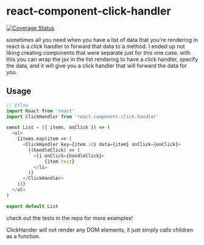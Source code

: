 react-component-click-handler
=====================

[![Coverage Status](https://coveralls.io/repos/github/kellyrmilligan/react-component-click-handler/badge.svg?branch=master)](https://coveralls.io/github/kellyrmilligan/rreact-component-click-handler?branch=master)


sometimes all you need when you have a list of data that you're rendering in react is a click handler to forward that data to a method. I ended up not liking creating components that were separate just for this one case. with this you can wrap the jsx in the list rendering to have a click handler, specify the data, and it will give you a click handler that will forward the data for you.


## Usage
```js
// @flow
import React from 'react'
import ClickHandler from 'react-component-click-handler'

const List = ({ items, onClick }) => (
  <ul>
    {items.map(item => (
      <ClickHandler key={item.id} data={item} onClick={onClick}>
        {(handleClick) => (
          <li onClick={handleClick}>
              {item.text}
          </li>
        )}
      </ClickHandler>
    ))}
  </ul>
)

export default List
```

check out the tests in the repo for more examples!

ClickHander will not render any DOM elements, it just simply calls children as a function.
